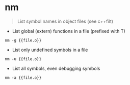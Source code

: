 # nm

> List symbol names in object files (see c++filt)

- List global (extern) functions in a file (prefixed with T)

`nm -g {{file.o}}`

- List only undefined symbols in a file

`nm -u {{file.o}}`

- List all symbols, even debugging symbols

`nm -a {{file.o}}`
